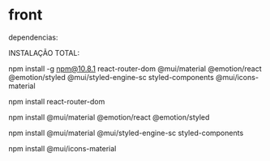 # front



dependencias:



INSTALAÇÃO TOTAL: 

npm install -g npm@10.8.1 react-router-dom @mui/material @emotion/react @emotion/styled @mui/styled-engine-sc styled-components @mui/icons-material










npm install react-router-dom

npm install @mui/material @emotion/react @emotion/styled

npm install @mui/material @mui/styled-engine-sc styled-components

npm install @mui/icons-material
